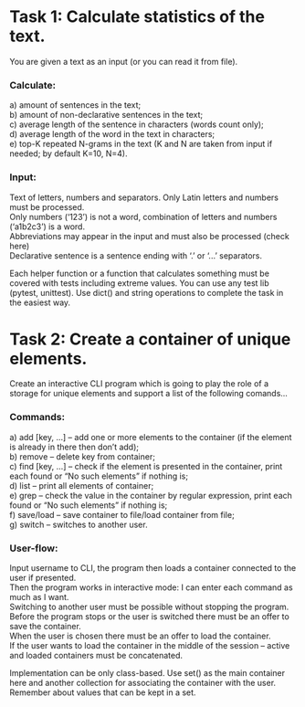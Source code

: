 # Task 1: Calculate statistics of the text.
You are given a text as an input (or you can read it from file).
### Calculate:
a) amount of sentences in the text;    
b) amount of non-declarative sentences in the text;     
c) average length of the sentence in characters (words count only);      
d) average length of the word in the text in characters;     
e) top-K repeated N-grams in the text (K and N are taken from input if needed; by default K=10, N=4). 
### Input: 
 Text of letters, numbers and separators. 
 Only Latin letters and numbers must be processed.    
 Only numbers (‘123’) is not a word, combination of letters and numbers (‘a1b2c3’) is a word.       
 Abbreviations may appear in the input and must also be processed (check  here)     
 Declarative sentence is a sentence ending with ‘.’ or ‘...’ separators.      

 Each helper function or a function that calculates something must be covered with tests including extreme values. You can use any test lib (pytest, unittest). 
	Use dict() and string operations to complete the task in the easiest way.

# Task 2: Create a container of unique elements.
Create an interactive CLI program which is going to play the role of a storage for unique elements and support a list of the following comands...
### Commands:    
a) add <key> [key, …] – add one or more elements to the container (if the element is already in there then don’t add);      
b) remove <key> – delete key from container;      
c) find <key> [key, …] – check if the element is presented in the container, print each found or “No such elements” if nothing is;      
d) list – print all elements of container;    
e) grep <regex> – check the value in the container by regular expression, print each found or “No such elements” if nothing is;   
f) save/load – save container to file/load container from file;   
g) switch – switches to another user.   

### User-flow: 
 Input username to CLI, the program then loads a container connected to the user if presented.    
 Then the program works in interactive mode: I can enter each command as much as I want.    
 Switching to another user must be possible without stopping the program.     
 Before the program stops or the user is switched there must be an offer to save the container.    
 When the user is chosen there must be an offer to load the container.    
 If the user wants to load the container in the middle of the session – active and loaded containers must be concatenated.    

 Implementation can be only class-based. 
Use set() as the main container here and another collection for associating the container with the user. Remember about values that can be kept in a set.

